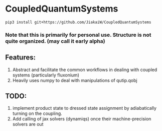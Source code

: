 # CoupledQuantumSystems
```
pip3 install git+https://github.com/JiakaiW/CoupledQuantumSystems
```
### Note that this is primarily for personal use. Structure is not quite organized. (may call it early alpha)

## Features:
1. Abstract and facilitate the common workflows in dealing with coupled systems (particularly fluxonium)
2. Heavily uses numpy to deal with manipulations of qutip.qobj


## TODO:
1. implement product state to dressed state assignment by adiabatically turning on the coupling.
2. Add calling of jax solvers (dynamiqs) once their machine-precision solvers are out